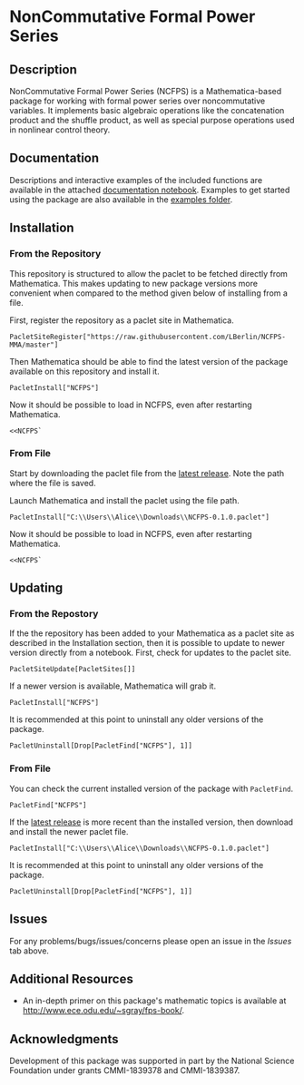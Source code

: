 # NonCommutative Formal Power Series

## Description

NonCommutative Formal Power Series (NCFPS) is a Mathematica-based package for working with formal power series over noncommutative variables. It implements basic algebraic operations like the concatenation product and the shuffle product, as well as special purpose operations used in nonlinear control theory.

## Documentation

Descriptions and interactive examples of the included functions are available in the attached [documentation notebook](Documentation/Documentation.nb). Examples to get started using the package are also available in the [examples folder](Documentation/Examples).

## Installation

### From the Repository

This repository is structured to allow the paclet to be fetched directly from Mathematica. This makes updating to new package versions more convenient when compared to the method given below of installing from a file.

First, register the repository as a paclet site in Mathematica.

```wolfram
PacletSiteRegister["https://raw.githubusercontent.com/LBerlin/NCFPS-MMA/master"]
```

Then Mathematica should be able to find the latest version of the package available on this repository and install it.

```wolfram
PacletInstall["NCFPS"]
```

Now it should be possible to load in NCFPS, even after restarting Mathematica.

```wolfram
<<NCFPS`
```

### From File

Start by downloading the paclet file from the [latest release](https://github.com/LBerlin/NCFPS-MMA/releases/latest). Note the path where the file is saved.

Launch Mathematica and install the paclet using the file path.

```wolfram
PacletInstall["C:\\Users\\Alice\\Downloads\\NCFPS-0.1.0.paclet"]
```

Now it should be possible to load in NCFPS, even after restarting Mathematica.

```wolfram
<<NCFPS`
```

## Updating

### From the Repostory

If the the repository has been added to your Mathematica as a paclet site as described in the Installation section, then it is possible to update to newer version directly from a notebook. First, check for updates to the paclet site.

```wolfram
PacletSiteUpdate[PacletSites[]]
```

If a newer version is available, Mathematica will grab it.

```wolfram
PacletInstall["NCFPS"]
```

It is recommended at this point to uninstall any older versions of the package.

```wolfram
PacletUninstall[Drop[PacletFind["NCFPS"], 1]]
```

### From File

You can check the current installed version of the package with `PacletFind`.

```wolfram
PacletFind["NCFPS"]
```

If the [latest release](https://github.com/LBerlin/NCFPS-MMA/releases/latest) is more recent than the installed version, then download and install the newer paclet file.

```wolfram
PacletInstall["C:\\Users\\Alice\\Downloads\\NCFPS-0.1.0.paclet"]
```

It is recommended at this point to uninstall any older versions of the package.

```wolfram
PacletUninstall[Drop[PacletFind["NCFPS"], 1]]
```

## Issues

For any problems/bugs/issues/concerns please open an issue in the *Issues* tab above.

## Additional Resources

- An in-depth primer on this package's mathematic topics is available at http://www.ece.odu.edu/~sgray/fps-book/.

## Acknowledgments

Development of this package was supported in part by the National Science Foundation under grants CMMI-1839378 and CMMI-1839387.
